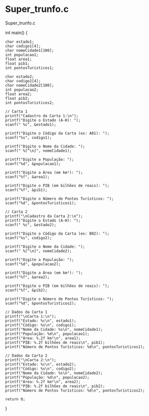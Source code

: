 # Super_trunfo.c
Super_trunfo.c

int main() {
    
    char estado1;
    char codigo1[4];
    char nomeCidade1[100];
    int populacao1;
    float area1;
    float pib1;
    int pontosTuristicos1;

    char estado2;
    char codigo2[4];
    char nomeCidade2[100];
    int populacao2;
    float area2;
    float pib2;
    int pontosTuristicos2;

    // Carta 1
    printf("Cadastro da Carta 1:\n");
    printf("Digite o Estado (A-H): ");
    scanf(" %c", &estado1);

    printf("Digite o Código da Carta (ex: A01): ");
    scanf("%s", codigo1);

    printf("Digite o Nome da Cidade: ");
    scanf(" %[^\n]", nomeCidade1);  

    printf("Digite a População: ");
    scanf("%d", &populacao1);

    printf("Digite a Área (em km²): ");
    scanf("%f", &area1);

    printf("Digite o PIB (em bilhões de reais): ");
    scanf("%f", &pib1);

    printf("Digite o Número de Pontos Turísticos: ");
    scanf("%d", &pontosTuristicos1);

    // Carta 2
    printf("\nCadastro da Carta 2:\n");
    printf("Digite o Estado (A-H): ");
    scanf(" %c", &estado2);

    printf("Digite o Código da Carta (ex: B02): ");
    scanf("%s", codigo2);

    printf("Digite o Nome da Cidade: ");
    scanf(" %[^\n]", nomeCidade2);

    printf("Digite a População: ");
    scanf("%d", &populacao2);

    printf("Digite a Área (em km²): ");
    scanf("%f", &area2);

    printf("Digite o PIB (em bilhões de reais): ");
    scanf("%f", &pib2);

    printf("Digite o Número de Pontos Turísticos: ");
    scanf("%d", &pontosTuristicos2);

    // Dados da Carta 1
    printf("\nCarta 1:\n");
    printf("Estado: %c\n", estado1);
    printf("Código: %s\n", codigo1);
    printf("Nome da Cidade: %s\n", nomeCidade1);
    printf("População: %d\n", populacao1);
    printf("Área: %.2f km²\n", area1);
    printf("PIB: %.2f bilhões de reais\n", pib1);
    printf("Número de Pontos Turísticos: %d\n", pontosTuristicos1);

    // Dados da Carta 2
    printf("\nCarta 2:\n");
    printf("Estado: %c\n", estado2);
    printf("Código: %s\n", codigo2);
    printf("Nome da Cidade: %s\n", nomeCidade2);
    printf("População: %d\n", populacao2);
    printf("Área: %.2f km²\n", area2);
    printf("PIB: %.2f bilhões de reais\n", pib2);
    printf("Número de Pontos Turísticos: %d\n", pontosTuristicos2);

    return 0;
}

  
  
